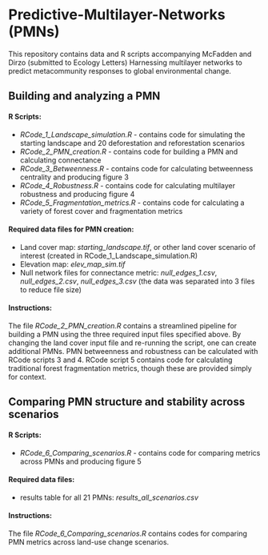 # Predictive-Multilayer-Networks (PMNs)
This repository contains data and R scripts accompanying McFadden and Dirzo (submitted to Ecology Letters) Harnessing multilayer networks to predict metacommunity responses to global environmental change. 

Building and analyzing a PMN
-

#### R Scripts:
- *RCode_1_Landscape_simulation.R* - contains code for simulating the starting landscape and 20 deforestation and reforestation scenarios
- *RCode_2_PMN_creation.R* - contains code for building a PMN and calculating connectance
- *RCode_3_Betweenness.R* - contains code for calculating betweenness centrality and producing figure 3
- *RCode_4_Robustness.R* - contains code for calculating multilayer robustness and producing figure 4
- *RCode_5_Fragmentation_metrics.R* - contains code for calculating a variety of forest cover and fragmentation metrics


#### Required data files for PMN creation:
-	Land cover map: *starting_landscape.tif*, or other land cover scenario of interest (created in RCode_1_Landscape_simulation.R)
-	Elevation map: *elev_map_sim.tif*
- Null network files for connectance metric: *null_edges_1.csv*, *null_edges_2.csv*, *null_edges_3.csv* (the data was separated into 3 files to reduce file size)


#### Instructions:
The file *RCode_2_PMN_creation.R* contains a streamlined pipeline for building a PMN using the three required input files specified above. By changing the land cover input file and re-running the script, one can create additional PMNs. PMN betweenness and robustness can be calculated with RCode scripts 3 and 4. RCode script 5 contains code for calculating traditional forest fragmentation metrics, though these are provided simply for context.



Comparing PMN structure and stability across scenarios
-

#### R Scripts:
- *RCode_6_Comparing_scenarios.R* - contains code for comparing metrics across PMNs and producing figure 5

#### Required data files:
- results table for all 21 PMNs: *results_all_scenarios.csv*

#### Instructions:
The file *RCode_6_Comparing_scenarios.R* contains codes for comparing PMN metrics across land-use change scenarios. 

